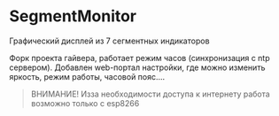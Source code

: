 # SegmentMonitor
 Графический дисплей из 7 сегментных индикаторов

Форк проекта гайвера, работает режим часов (синхронизация с ntp сервером). Добавлен web-портал настройки, где можно изменить яркость, режим работы, часовой пояс....

> ВНИМАНИЕ! Изза необходимости доступа к интернету работа возможно только с esp8266